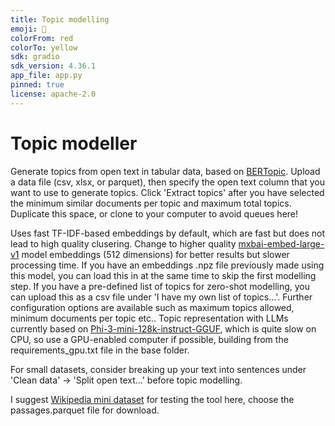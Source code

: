 ```yaml
---
title: Topic modelling
emoji: 🚀
colorFrom: red
colorTo: yellow
sdk: gradio
sdk_version: 4.36.1
app_file: app.py
pinned: true
license: apache-2.0
---
```


# Topic modeller

Generate topics from open text in tabular data, based on [BERTopic](https://maartengr.github.io/BERTopic/). Upload a data file (csv, xlsx, or parquet), then specify the open text column that you want to use to generate topics. Click 'Extract topics' after you have selected the minimum similar documents per topic and maximum total topics. Duplicate this space, or clone to your computer to avoid queues here!

Uses fast TF-IDF-based embeddings by default, which are fast but does not lead to high quality clusering. Change to higher quality [mxbai-embed-large-v1](https://huggingface.co/mixedbread-ai/mxbai-embed-large-v1) model embeddings (512 dimensions) for better results but slower processing time. If you have an embeddings .npz file previously made using this model, you can load this in at the same time to skip the first modelling step. If you have a pre-defined list of topics for zero-shot modelling, you can upload this as a csv file under 'I have my own list of topics...'. Further configuration options are available such as maximum topics allowed, minimum documents per topic etc.. Topic representation with LLMs currently based on [Phi-3-mini-128k-instruct-GGUF](https://huggingface.co/QuantFactory/Phi-3-mini-128k-instruct-GGUF), which is quite slow on CPU, so use a GPU-enabled computer if possible, building from the requirements_gpu.txt file in the base folder.

For small datasets, consider breaking up your text into sentences under 'Clean data' -> 'Split open text...' before topic modelling.

I suggest [Wikipedia mini dataset](https://huggingface.co/datasets/rag-datasets/mini_wikipedia/tree/main/data) for testing the tool here, choose the passages.parquet file for download.
